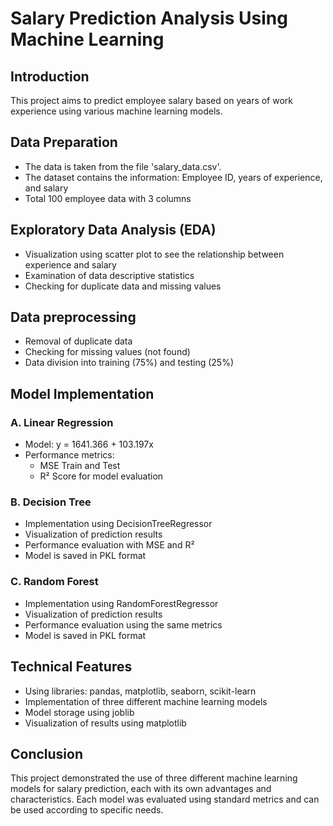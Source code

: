 # Salary Prediction Analysis Using Machine Learning

## Introduction
This project aims to predict employee salary based on years of work experience using various machine learning models.

## Data Preparation
- The data is taken from the file 'salary_data.csv'.
- The dataset contains the information: Employee ID, years of experience, and salary
- Total 100 employee data with 3 columns

## Exploratory Data Analysis (EDA)
- Visualization using scatter plot to see the relationship between experience and salary
- Examination of data descriptive statistics
- Checking for duplicate data and missing values

## Data preprocessing
- Removal of duplicate data
- Checking for missing values (not found)
- Data division into training (75%) and testing (25%)

## Model Implementation

### A. Linear Regression
- Model: y = 1641.366 + 103.197x
- Performance metrics:
  - MSE Train and Test
  - R² Score for model evaluation

### B. Decision Tree
- Implementation using DecisionTreeRegressor
- Visualization of prediction results
- Performance evaluation with MSE and R²
- Model is saved in PKL format

### C. Random Forest
- Implementation using RandomForestRegressor
- Visualization of prediction results
- Performance evaluation using the same metrics
- Model is saved in PKL format

## Technical Features
- Using libraries: pandas, matplotlib, seaborn, scikit-learn
- Implementation of three different machine learning models
- Model storage using joblib
- Visualization of results using matplotlib
## Conclusion
This project demonstrated the use of three different machine learning models for salary prediction, each with its own advantages and characteristics. Each model was evaluated using standard metrics and can be used according to specific needs.
